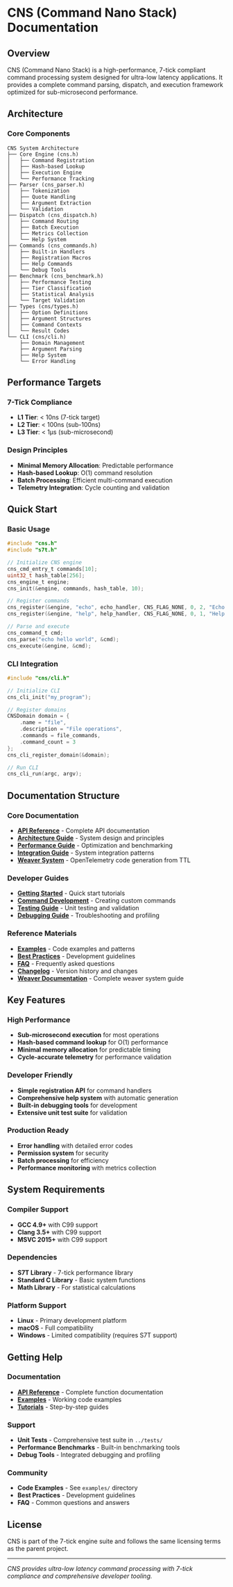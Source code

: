 # CNS (Command Nano Stack) Documentation

## Overview

CNS (Command Nano Stack) is a high-performance, 7-tick compliant command processing system designed for ultra-low latency applications. It provides a complete command parsing, dispatch, and execution framework optimized for sub-microsecond performance.

## Architecture

### Core Components

```
CNS System Architecture
├── Core Engine (cns.h)
│   ├── Command Registration
│   ├── Hash-based Lookup
│   ├── Execution Engine
│   └── Performance Tracking
├── Parser (cns_parser.h)
│   ├── Tokenization
│   ├── Quote Handling
│   ├── Argument Extraction
│   └── Validation
├── Dispatch (cns_dispatch.h)
│   ├── Command Routing
│   ├── Batch Execution
│   ├── Metrics Collection
│   └── Help System
├── Commands (cns_commands.h)
│   ├── Built-in Handlers
│   ├── Registration Macros
│   ├── Help Commands
│   └── Debug Tools
├── Benchmark (cns_benchmark.h)
│   ├── Performance Testing
│   ├── Tier Classification
│   ├── Statistical Analysis
│   └── Target Validation
├── Types (cns/types.h)
│   ├── Option Definitions
│   ├── Argument Structures
│   ├── Command Contexts
│   └── Result Codes
└── CLI (cns/cli.h)
    ├── Domain Management
    ├── Argument Parsing
    ├── Help System
    └── Error Handling
```

## Performance Targets

### 7-Tick Compliance
- **L1 Tier**: < 10ns (7-tick target)
- **L2 Tier**: < 100ns (sub-100ns)
- **L3 Tier**: < 1μs (sub-microsecond)

### Design Principles
- **Minimal Memory Allocation**: Predictable performance
- **Hash-based Lookup**: O(1) command resolution
- **Batch Processing**: Efficient multi-command execution
- **Telemetry Integration**: Cycle counting and validation

## Quick Start

### Basic Usage
```c
#include "cns.h"
#include "s7t.h"

// Initialize CNS engine
cns_cmd_entry_t commands[10];
uint32_t hash_table[256];
cns_engine_t engine;
cns_init(&engine, commands, hash_table, 10);

// Register commands
cns_register(&engine, "echo", echo_handler, CNS_FLAG_NONE, 0, 2, "Echo command");
cns_register(&engine, "help", help_handler, CNS_FLAG_NONE, 0, 1, "Help command");

// Parse and execute
cns_command_t cmd;
cns_parse("echo hello world", &cmd);
cns_execute(&engine, &cmd);
```

### CLI Integration
```c
#include "cns/cli.h"

// Initialize CLI
cns_cli_init("my_program");

// Register domains
CNSDomain domain = {
    .name = "file",
    .description = "File operations",
    .commands = file_commands,
    .command_count = 3
};
cns_cli_register_domain(&domain);

// Run CLI
cns_cli_run(argc, argv);
```

## Documentation Structure

### Core Documentation
- [**API Reference**](api/README.md) - Complete API documentation
- [**Architecture Guide**](architecture/README.md) - System design and principles
- [**Performance Guide**](performance/README.md) - Optimization and benchmarking
- [**Integration Guide**](integration/README.md) - System integration patterns
- [**Weaver System**](weaver/README.md) - OpenTelemetry code generation from TTL

### Developer Guides
- [**Getting Started**](getting-started/README.md) - Quick start tutorials
- [**Command Development**](commands/README.md) - Creating custom commands
- [**Testing Guide**](testing/README.md) - Unit testing and validation
- [**Debugging Guide**](debugging/README.md) - Troubleshooting and profiling

### Reference Materials
- [**Examples**](examples/README.md) - Code examples and patterns
- [**Best Practices**](best-practices/README.md) - Development guidelines
- [**FAQ**](faq/README.md) - Frequently asked questions
- [**Changelog**](changelog.md) - Version history and changes
- [**Weaver Documentation**](WEAVER.md) - Complete weaver system guide

## Key Features

### High Performance
- **Sub-microsecond execution** for most operations
- **Hash-based command lookup** for O(1) performance
- **Minimal memory allocation** for predictable timing
- **Cycle-accurate telemetry** for performance validation

### Developer Friendly
- **Simple registration API** for command handlers
- **Comprehensive help system** with automatic generation
- **Built-in debugging tools** for development
- **Extensive unit test suite** for validation

### Production Ready
- **Error handling** with detailed error codes
- **Permission system** for security
- **Batch processing** for efficiency
- **Performance monitoring** with metrics collection

## System Requirements

### Compiler Support
- **GCC 4.9+** with C99 support
- **Clang 3.5+** with C99 support
- **MSVC 2015+** with C99 support

### Dependencies
- **S7T Library** - 7-tick performance library
- **Standard C Library** - Basic system functions
- **Math Library** - For statistical calculations

### Platform Support
- **Linux** - Primary development platform
- **macOS** - Full compatibility
- **Windows** - Limited compatibility (requires S7T support)

## Getting Help

### Documentation
- [**API Reference**](api/README.md) - Complete function documentation
- [**Examples**](examples/README.md) - Working code examples
- [**Tutorials**](getting-started/README.md) - Step-by-step guides

### Support
- **Unit Tests** - Comprehensive test suite in `../tests/`
- **Performance Benchmarks** - Built-in benchmarking tools
- **Debug Tools** - Integrated debugging and profiling

### Community
- **Code Examples** - See `examples/` directory
- **Best Practices** - Development guidelines
- **FAQ** - Common questions and answers

## License

CNS is part of the 7-tick engine suite and follows the same licensing terms as the parent project.

---

*CNS provides ultra-low latency command processing with 7-tick compliance and comprehensive developer tooling.* 